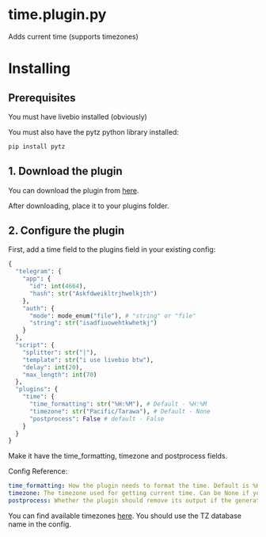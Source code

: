 # time.plugin.py
Adds current time (supports timezones)

# Installing
## Prerequisites
You must have livebio installed (obviously)

You must also have the pytz python library installed:
```bash
pip install pytz
```
## 1. Download the plugin
You can download the plugin from [here](https://laptopcat.github.io/livebio-plugins/plugins/time/time.plugin.py).

After downloading, place it to your plugins folder.
## 2. Configure the plugin
First, add a time field to the plugins field in your existing config:
```python
{
  "telegram": {
    "app": {
      "id": int(4664),
      "hash": str("Askfdweikltrjhwelkjth")
    },
    "auth": {
      "mode": mode_enum("file"), # "string" or "file"
      "string": str("isadfiuowehtkwhetkj")
    }
  },
  "script": {
    "splitter": str("|"),
    "template": str("i use livebio btw"),
    "delay": int(20),
    "max_length": int(70)
  },
  "plugins": {
    "time": {
      "time_formatting": str("%H:%M"), # Default - %H:%M
      "timezone": str("Pacific/Tarawa"), # Default - None
      "postprocess": False # default - False
    }
  }
}
```
Make it have the time_formatting, timezone and postprocess fields.

Config Reference:
```yaml
time_formatting: How the plugin needs to format the time. Default is %H:%M (HOUR:MINUTE)
timezone: The timezone used for getting current time. Can be None if you want to use system timezone. See available timezones below
postprocess: Whether the plugin should remove its output if the generated string is too long.
```
You can find available timezones [here](https://en.wikipedia.org/wiki/List_of_tz_database_time_zones). You should use the TZ database name in the config.
